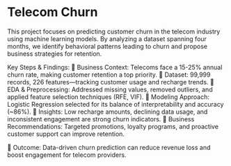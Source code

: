 # Telecom Churn

This project focuses on predicting customer churn in the telecom industry using machine learning models. By analyzing a dataset spanning four months, we identify behavioral patterns leading to churn and propose business strategies for retention.

Key Steps & Findings:
📌 Business Context: Telecoms face a 15-25% annual churn rate, making customer retention a top priority.
📌 Dataset: 99,999 records, 226 features—tracking customer usage and recharge trends.
📌 EDA & Preprocessing: Addressed missing values, removed outliers, and applied feature selection techniques (RFE, VIF).
📌 Modeling Approach: Logistic Regression selected for its balance of interpretability and accuracy (~86%).
📌 Insights: Low recharge amounts, declining data usage, and inconsistent engagement are strong churn indicators.
📌 Business Recommendations: Targeted promotions, loyalty programs, and proactive customer support can improve retention.

🚀 Outcome: Data-driven churn prediction can reduce revenue loss and boost engagement for telecom providers.
